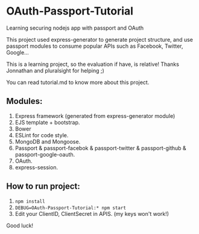# OAuth-Passport-Tutorial
Learning securing nodejs app with passport and OAuth

This project used express-generator to generate project structure, and use passport modules to consume popular APIs such as Facebook, Twitter, Google...

This is a learning project, so the evaluation if have, is relative! Thanks Jonnathan and pluralsight for helping ;)

You can read tutorial.md to know more about this project.

## Modules:
1. Express framework (generated from express-generator module)
2. EJS template + bootstrap.
3. Bower
4. ESLint for code style.
5. MongoDB and Mongoose.
6. Passport & passport-facebok & passport-twitter & passport-github & passport-google-oauth.
7. OAuth.
8. express-session.

## How to run project:
1. `npm install`
2. `DEBUG=OAuth-Passport-Tutorial:* npm start`
3. Edit your ClientID, ClientSecret in APIS. (my keys won't work!)

Good luck!
